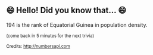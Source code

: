 ## 😄 Hello! Did you know that... 😄
194 is the rank of Equatorial Guinea in population density.

<sup>(come back in 5 minutes for the next trivia)</sup>


<sup>Credits: http://numbersapi.com</sup>
